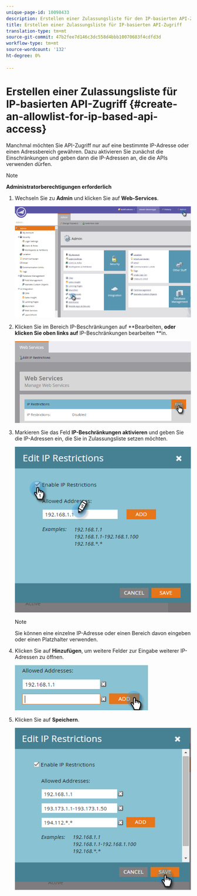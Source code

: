 ```yaml
---
unique-page-id: 10098433
description: Erstellen einer Zulassungsliste für den IP-basierten API-Zugriff - Marketing Docs - Produktdokumentation
title: Erstellen einer Zulassungsliste für IP-basierten API-Zugriff
translation-type: tm+mt
source-git-commit: 47b2fee7d146c3dc558d4bbb10070683f4cdfd3d
workflow-type: tm+mt
source-wordcount: '132'
ht-degree: 0%

---
```



# Erstellen einer Zulassungsliste für IP-basierten API-Zugriff {#create-an-allowlist-for-ip-based-api-access}

Manchmal möchten Sie API-Zugriff nur auf eine bestimmte IP-Adresse oder einen Adressbereich gewähren. Dazu aktivieren Sie zunächst die Einschränkungen und geben dann die IP-Adressen an, die die APIs verwenden dürfen.

>[!NOTE]
>
>**Administratorberechtigungen erforderlich**

1. Wechseln Sie zu **Admin** und klicken Sie auf **Web-Services**.

   ![](assets/image2016-2-25-9-3a12-3a48.png)

1. Klicken Sie im Bereich IP-Beschränkungen auf **Bearbeiten, **oder klicken Sie oben links auf** IP-Beschränkungen bearbeiten **in.

   ![](assets/image2016-2-25-9-3a15-3a30.png)

1. Markieren Sie das Feld **IP-Beschränkungen aktivieren** und geben Sie die IP-Adressen ein, die Sie in Zulassungsliste setzen möchten.

   ![](assets/image2016-2-25-9-3a18-3a28.png)

   >[!NOTE]
   >
   >Sie können eine einzelne IP-Adresse oder einen Bereich davon eingeben oder einen Platzhalter verwenden.

1. Klicken Sie auf **Hinzufügen**, um weitere Felder zur Eingabe weiterer IP-Adressen zu öffnen.

   ![](assets/image2016-2-25-9-3a20-3a47.png)

1. Klicken Sie auf **Speichern**.

   ![](assets/image2016-2-25-9-3a28-3a21.png)

